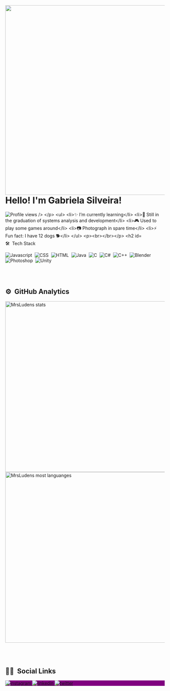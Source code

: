 <img align="right" height="598" src="https://raw.githubusercontent.com/gist/MrsLudens/6a92e14a5d4f32a1d98c0d9f3bc2cb12/raw/8cc1a2c59469552cb56525b3debb94f463da4e0f/githubcard.svg" />
<h1 align="left"> Hello! I'm Gabriela Silveira! </h1>

<p align="left"> <img src="https://komarev.com/ghpvc/?username=MrsLudens&color=blue" alt="Profile views /> </p>

- ✨ I’m currently learning
- 🌱 Still in the graduation of systems analysis and development
- 🎮 Used to play some games around
- 📷 Photograph in spare time
- ⚡ Fun fact: I have 12 dogs 🐕

<br></br>

## 🛠 &nbsp;Tech Stack
![Javascript](https://img.shields.io/badge/JavaScript-323330?style=for-the-badge&logo=javascript&logoColor=F7DF1E)&nbsp;
![CSS](https://img.shields.io/badge/CSS-239120?&style=for-the-badge&logo=css3&logoColor=white)&nbsp;
![HTML](https://img.shields.io/badge/HTML-239120?style=for-the-badge&logo=html5&logoColor=white)&nbsp;
![Java](https://img.shields.io/badge/Java-ED8B00?style=for-the-badge&logo=openjdk&logoColor=white)&nbsp;
![C](https://img.shields.io/badge/C-00599C?style=for-the-badge&logo=c&logoColor=white)&nbsp;
![C#](https://img.shields.io/badge/C%23-239120?style=for-the-badge&logo=c-sharp&logoColor=white)&nbsp;
![C++](https://img.shields.io/badge/C%2B%2B-00599C?style=for-the-badge&logo=c%2B%2B&logoColor=white)&nbsp;
![Blender](https://img.shields.io/badge/blender-%23F5792A.svg?style=for-the-badge&logo=blender&logoColor=white)&nbsp;
![Photoshop](https://img.shields.io/badge/Adobe%20Photoshop-31A8FF?style=for-the-badge&logo=Adobe%20Photoshop&logoColor=black)&nbsp;
![Unity](https://img.shields.io/badge/Unity-100000?style=for-the-badge&logo=unity&logoColor=white)&nbsp;

<br></br>

## ⚙ &nbsp;GitHub Analytics

<p align="left">
<img width="538" src="https://github-readme-stats.vercel.app/api?username=MrsLudens&show_icons=true&theme=vision-friendly-dark" alt="MrsLudens stats"/>
<img width="538" src="https://github-readme-stats.vercel.app/api/top-langs/?username=MrsLudens&layout=compact&theme=vision-friendly-dark" alt="MrsLudens most languanges"/>

<br></br>

## 🙆‍♀️ &nbsp;Social Links
<p align="left" style="background:purple">
<a href="https://www.instagram.com/mrsludens/" target="_blanc">
<img align="center src="https://img.shields.io/badge/MrsLudens-05122A?style=flat&logo=instagram" alt="instagram"/>
</a>
<a href="www.linkedin.com/in/gabriela-suzana-passos-da-silveira-769411154" target="_blanc">
<img align="center src="https://img.shields.io/badge/GabrielaSilveira-05122A?style=flat&logo=linkedin" alt="linkedin"/>
</a>
<a href="https://twitter.com/Mrsludens" target="_blanc">
<img align="center src="https://img.shields.io/badge/MrsLudens-05122A?style=flat&logo=twitter" alt="twitter"/>
</a>

                   
<!--
![]()&nbsp;
**MrsLudens/MrsLudens** is a ✨ _special_ ✨ repository because its `README.md` (this file) appears on your GitHub profile.

Here are some ideas to get you started:

- 🔭 I’m currently working on ...
- 🌱 I’m currently learning ...
- 👯 I’m looking to collaborate on ...
- 🤔 I’m looking for help with ...
- 💬 Ask me about ...
- 📫 How to reach me: ...
- 😄 Pronouns: ...
- ⚡ Fun fact: ...
-->
